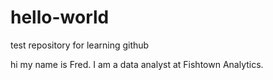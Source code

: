 # hello-world
test repository for learning github

hi my name is Fred. I am a data analyst at Fishtown Analytics.
